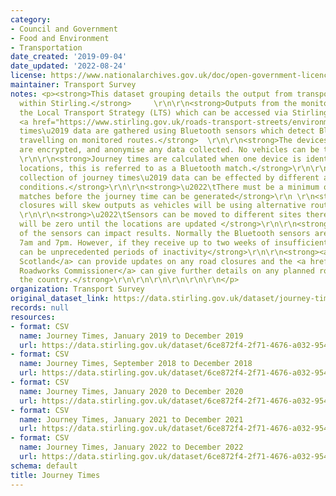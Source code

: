 ```yaml
---
category:
- Council and Government
- Food and Environment
- Transportation
date_created: '2019-09-04'
date_updated: '2022-08-24'
license: https://www.nationalarchives.gov.uk/doc/open-government-licence/version/3/
maintainer: Transport Survey
notes: <p><strong>This dataset grouping details the output from transport monitoring
  within Stirling.</strong>     \r\n\r\n<strong>Outputs from the monitors feed into
  the Local Transport Strategy (LTS) which can be accessed via Stirling Council\u2019s
  <a href="https://www.stirling.gov.uk/roads-transport-streets/environment-friendly-transport/local-transport-strategy-documents/">website</a>.</strong>\r\n\r\n<strong>Journey
  times\u2019 data are gathered using Bluetooth sensors which detect Bluetooth devices
  travelling on monitored routes.</strong>  \r\n\r\n<strong>The devices that are used
  are encrypted, and anonymise any data collected. No vehicles can be traced.</strong>
  \r\n\r\n<strong>Journey times are calculated when one device is identified at two
  locations, this is referred to as a Bluetooth match.</strong>\r\n\r\n<strong>The
  collection of journey times\u2019 data can be effected by different activities and
  conditions.</strong>\r\n\r\n<strong>\u2022\tThere must be a minimum of five Bluetooth
  matches before the journey time can be generated</strong>\r\n \r\n<strong>\u2022\tRoad
  closures will skew outputs as vehicles will be using alternative routes</strong>
  \r\n\r\n<strong>\u2022\tSensors can be moved to different sites therefore results
  will be zero until the locations are updated </strong>\r\n\r\n<strong>\u2022\tActivity
  of the sensors can impact results. Normally the Bluetooth sensors are active between
  7am and 7pm. However, if they receive up to two weeks of insufficient sunlight there
  can be unprecedented periods of inactivity</strong>\r\n\r\n<strong><a href="https://trafficscotland.org/">Traffic
  Scotland</a> can provide updates on any road closures and the <a href="https://www.roadworksscotland.org/">Scottish
  Roadworks Commissioner</a> can give further details on any planned roadworks throughout
  the country.</strong>\r\n\r\n\r\n\r\n\r\n\r\n</p>
organization: Transport Survey
original_dataset_link: https://data.stirling.gov.uk/dataset/journey-times
records: null
resources:
- format: CSV
  name: Journey Times, January 2019 to December 2019
  url: https://data.stirling.gov.uk/dataset/6ce872f4-2f71-4676-a032-9547f94782d7/resource/0e2eb140-c3c9-4312-8508-ebeb321a4de7/download/20210816-journey-times-jan-19-to-dec-19-v1.0.csv
- format: CSV
  name: Journey Times, September 2018 to December 2018
  url: https://data.stirling.gov.uk/dataset/6ce872f4-2f71-4676-a032-9547f94782d7/resource/3ef1b31a-898e-40fa-8a26-eb1eb05a2c88/download/20210816-46-routes-2018-v4.csv
- format: CSV
  name: Journey Times, January 2020 to December 2020
  url: https://data.stirling.gov.uk/dataset/6ce872f4-2f71-4676-a032-9547f94782d7/resource/fde51662-8043-4d14-8a6b-867c75484178/download/20210816-journey-times-jan-2020-to-dec-2020-v1.0.csv
- format: CSV
  name: Journey Times, January 2021 to December 2021
  url: https://data.stirling.gov.uk/dataset/6ce872f4-2f71-4676-a032-9547f94782d7/resource/fe9a4c6f-0d1e-4e89-975a-4948aa790a73/download/20220824-stirling-council-journey-times-jan-2021-to-dec-2021.csv
- format: CSV
  name: Journey Times, January 2022 to December 2022
  url: https://data.stirling.gov.uk/dataset/6ce872f4-2f71-4676-a032-9547f94782d7/resource/8feb7b39-9426-4167-b4b2-7487b83f99d1/download/20220824-stirling-council-journey-times-jan-2022-to-dec-2022.csv
schema: default
title: Journey Times
---
```

